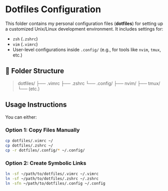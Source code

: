#  Dotfiles Configuration

This folder contains my personal configuration files (**dotfiles**) for setting up a customized Unix/Linux development environment. It includes settings for:

- `zsh` (`.zshrc`)
- `vim` (`.vimrc`)
- User-level configurations inside `.config/` (e.g., for tools like `nvim`, `tmux`, etc.)

## 📁 Folder Structure

> dotfiles/
> ├── .vimrc
> ├── .zshrc
> └── .config/
> ├── nvim/
> ├── tmux/
> └── (etc.)


## Usage Instructions

You can either:

### Option 1: Copy Files Manually
```bash
cp dotfiles/.vimrc ~/
cp dotfiles/.zshrc ~/
cp -r dotfiles/.config/* ~/.config/

```
### Option 2: Create Symbolic Links
```bash
ln -sf ~/path/to/dotfiles/.vimrc ~/.vimrc
ln -sf ~/path/to/dotfiles/.zshrc ~/.zshrc
ln -sfn ~/path/to/dotfiles/.config ~/.config
```
